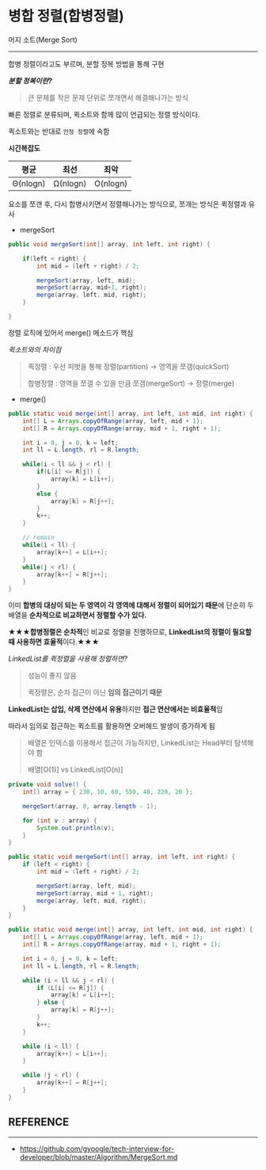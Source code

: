 # 병합 정렬(합병정렬)

머지 소트(Merge Sort)

---

합병 정렬이라고도 부르며, 분할 정복 방법을 통해 구현

**_분할 정복이란?_**

> 큰 문제를 작은 문제 단위로 쪼개면서 해결해나가는 방식

빠른 정렬로 분류되며, 퀵소트와 함께 많이 언급되는 정렬 방식이다.

퀵소트와는 반대로 `안정 정렬`에 속함

**시간복잡도**

| 평균     | 최선     | 최악     |
| -------- | -------- | -------- |
| Θ(nlogn) | Ω(nlogn) | O(nlogn) |

요소를 쪼갠 후, 다시 합병시키면서 정렬해나가는 방식으로, 쪼개는 방식은 퀵정렬과 유사

- mergeSort

```java
public void mergeSort(int[] array, int left, int right) {

    if(left < right) {
        int mid = (left + right) / 2;

        mergeSort(array, left, mid);
        mergeSort(array, mid+1, right);
        merge(array, left, mid, right);
    }

}
```

정렬 로직에 있어서 merge() 메소드가 핵심

_퀵소트와의 차이점_

> 퀵정렬 : 우선 피벗을 통해 정렬(partition) → 영역을 쪼갬(quickSort)
>
> 합병정렬 : 영역을 쪼갤 수 있을 만큼 쪼갬(mergeSort) → 정렬(merge)

- merge()

```java
public static void merge(int[] array, int left, int mid, int right) {
    int[] L = Arrays.copyOfRange(array, left, mid + 1);
    int[] R = Arrays.copyOfRange(array, mid + 1, right + 1);

    int i = 0, j = 0, k = left;
    int ll = L.length, rl = R.length;

    while(i < ll && j < rl) {
        if(L[i] <= R[j]) {
            array[k] = L[i++];
        }
        else {
            array[k] = R[j++];
        }
        k++;
    }

    // remain
    while(i < ll) {
        array[k++] = L[i++];
    }
    while(j < rl) {
        array[k++] = R[j++];
    }
}
```

이미 **합병의 대상이 되는 두 영역이 각 영역에 대해서 정렬이 되어있기 때문**에 단순히 두 배열을 **순차적으로 비교하면서 정렬할 수가 있다.**

**★★★합병정렬은 순차적**인 비교로 정렬을 진행하므로, **LinkedList의 정렬이 필요할 때 사용하면 효율적**이다.★★★

_LinkedList를 퀵정렬을 사용해 정렬하면?_

> 성능이 좋지 않음
>
> 퀵정렬은, 순차 접근이 아닌 **임의 접근이기 때문**

**LinkedList는 삽입, 삭제 연산에서 유용**하지만 **접근 연산에서는 비효율적**임

따라서 임의로 접근하는 퀵소트를 활용하면 오버헤드 발생이 증가하게 됨

> 배열은 인덱스를 이용해서 접근이 가능하지만, LinkedList는 Head부터 탐색해야 함
>
> 배열[O(1)] vs LinkedList[O(n)]

```java
private void solve() {
    int[] array = { 230, 10, 60, 550, 40, 220, 20 };

    mergeSort(array, 0, array.length - 1);

    for (int v : array) {
        System.out.println(v);
    }
}

public static void mergeSort(int[] array, int left, int right) {
    if (left < right) {
        int mid = (left + right) / 2;

        mergeSort(array, left, mid);
        mergeSort(array, mid + 1, right);
        merge(array, left, mid, right);
    }
}

public static void merge(int[] array, int left, int mid, int right) {
    int[] L = Arrays.copyOfRange(array, left, mid + 1);
    int[] R = Arrays.copyOfRange(array, mid + 1, right + 1);

    int i = 0, j = 0, k = left;
    int ll = L.length, rl = R.length;

    while (i < ll && j < rl) {
        if (L[i] <= R[j]) {
            array[k] = L[i++];
        } else {
            array[k] = R[j++];
        }
        k++;
    }

    while (i < ll) {
        array[k++] = L[i++];
    }

    while (j < rl) {
        array[k++] = R[j++];
    }
}
```

## REFERENCE

---

- https://github.com/gyoogle/tech-interview-for-developer/blob/master/Algorithm/MergeSort.md
